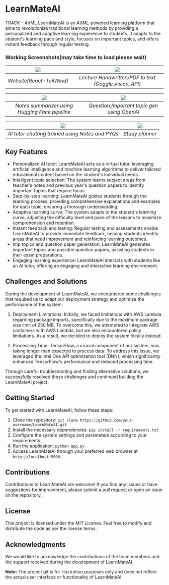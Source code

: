 # LearnMateAI
TRACK - AI/ML
LearnMateAI is an AI/ML-powered learning platform that aims to revolutionize traditional learning methods by providing a personalized and adaptive learning experience to students. It adapts to the student's learning pace and style, focuses on important topics, and offers instant feedback through regular testing.

### Working Screenshots(may take time to load please wait)

| <img src="gifs/1.gif">             | <img src="gifs/2.gif">              | 
| :----------------------------------: | :------------------------------------: |
|          _Website(React+TailWind)_           |      _Lecture Handwritten/PDF to text (Goggle_vision_API)_          | 

| <img src="gifs/3.gif">             | <img src="gifs/4.gif">              | 
| :----------------------------------: | :------------------------------------: |
|          _Notes summarizer using Hugging Face pipeline_           |      _Question,Important topic gen using OpenAI_          | 

| <img src="gifs/5.gif">             | <img src="gifs/6.gif">              | 
| :----------------------------------: | :------------------------------------: |
|          _AI tutor chatting trained using Notes and PYQs_           |      _Study planner_          | 
## Key Features

- Personalized AI tutor: LearnMateAI acts as a virtual tutor, leveraging artificial intelligence and machine learning algorithms to deliver tailored educational content based on the student's individual needs.
- Intelligent topic selection: The system learns subject areas from teacher's notes and previous year's question papers to identify important topics that require focus.
- Step-by-step learning: LearnMateAI guides students through the learning process, providing comprehensive explanations and examples for each topic, ensuring a thorough understanding.
- Adaptive learning curve: The system adapts to the student's learning curve, adjusting the difficulty level and pace of the lessons to maximize comprehension and retention.
- Instant feedback and testing: Regular testing and assessments enable LearnMateAI to provide immediate feedback, helping students identify areas that need improvement and reinforcing learning outcomes.
- Imp topics and question paper generation: LearnMateAI generates important topics and possible question papers, assisting students in their exam preparations.
- Engaging learning experience: LearnMateAI interacts with students like an AI tutor, offering an engaging and interactive learning environment.

## Challenges and Solutions

During the development of LearnMateAI, we encountered some challenges that required us to adapt our deployment strategy and optimize the performance of the system.

1. Deployment Limitations: Initially, we faced limitations with AWS Lambda regarding package imports, specifically due to the maximum package size limit of 250 MB. To overcome this, we attempted to integrate AWS containers with AWS Lambda, but we also encountered policy limitations. As a result, we decided to deploy the system locally instead.

2. Processing Time: TensorFlow, a crucial component of our system, was taking longer than expected to process data. To address this issue, we leveraged the Intel One API optimization tool (DNN), which significantly enhanced TensorFlow's performance and reduced processing time.

Through careful troubleshooting and finding alternative solutions, we successfully resolved these challenges and continued building the LearnMateAI project.

## Getting Started

To get started with LearnMateAI, follow these steps:

1. Clone the repository: `git clone https://github.com/your-username/LearnMateAI.git`
2. Install the necessary dependencies: `pip install -r requirements.txt`
3. Configure the system settings and parameters according to your requirements.
4. Run the application: `python app.py`
5. Access LearnMateAI through your preferred web browser at `http://localhost:5000`.

## Contributions

Contributions to LearnMateAI are welcome! If you find any issues or have suggestions for improvement, please submit a pull request or open an issue on the repository.

## License

This project is licensed under the MIT License. Feel free to modify and distribute the code as per the license terms.

## Acknowledgments

We would like to acknowledge the contributions of the team members and the support received during the development of LearnMateAI.

**Note:** The project gif is for illustration purposes only and does not reflect the actual user interface or functionality of LearnMateAI.
